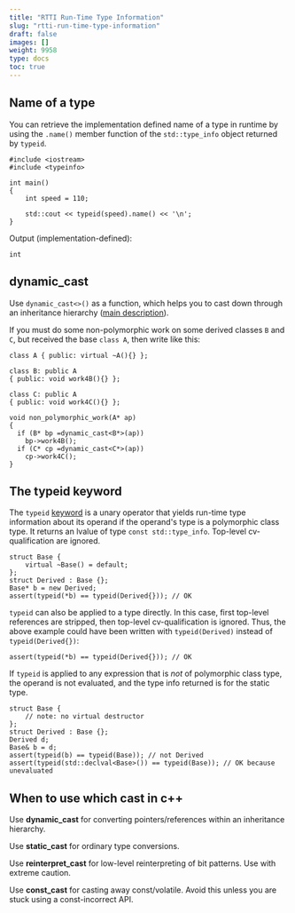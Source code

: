 ```yaml
---
title: "RTTI Run-Time Type Information"
slug: "rtti-run-time-type-information"
draft: false
images: []
weight: 9958
type: docs
toc: true
---
```


## Name of a type
You can retrieve the implementation defined name of a type in runtime by using the `.name()` member function of the `std::type_info` object returned by `typeid`.

    #include <iostream>
    #include <typeinfo>
    
    int main()
    {
        int speed = 110;
    
        std::cout << typeid(speed).name() << '\n';
    }

Output (implementation-defined):

    int


  [1]: http://en.cppreference.com/w/cpp/language/typeid

## dynamic_cast
Use `dynamic_cast<>()` as a function, which helps you to cast down through an inheritance hierarchy ([main description][1]).

If you must do some non-polymorphic work on some derived classes `B` and `C`, but received the base `class A`,  then write like this:

    class A { public: virtual ~A(){} };
    
    class B: public A
    { public: void work4B(){} };
    
    class C: public A
    { public: void work4C(){} };
    
    void non_polymorphic_work(A* ap)
    {
      if (B* bp =dynamic_cast<B*>(ap))
        bp->work4B(); 
      if (C* cp =dynamic_cast<C*>(ap))
        cp->work4C(); 
    }


  [1]: https://www.wikiod.com/docs/c%2B%2B/5660/casts/20075/dynamic-cast-for-safely-casting-within-a-class-hierarchy#t=201611081029314553455

## The typeid keyword
The `typeid` [keyword](https://www.wikiod.com/docs/c%2b%2b/4891/keywords) is a unary operator that yields run-time type information about its operand if the operand's type is a polymorphic class type. It returns an lvalue of type `const std::type_info`. Top-level cv-qualification are ignored.

    struct Base {
        virtual ~Base() = default;
    };
    struct Derived : Base {};
    Base* b = new Derived;
    assert(typeid(*b) == typeid(Derived{})); // OK

`typeid` can also be applied to a type directly. In this case, first top-level references are stripped, then top-level cv-qualification is ignored. Thus, the above example could have been written with `typeid(Derived)` instead of `typeid(Derived{})`:

    assert(typeid(*b) == typeid(Derived{})); // OK

If `typeid` is applied to any expression that is *not* of polymorphic class type, the operand is not evaluated, and the type info returned is for the static type.

    struct Base {
        // note: no virtual destructor
    };
    struct Derived : Base {};
    Derived d;
    Base& b = d;
    assert(typeid(b) == typeid(Base)); // not Derived
    assert(typeid(std::declval<Base>()) == typeid(Base)); // OK because unevaluated

## When to use which cast in c++
Use **dynamic_cast** for converting pointers/references within an inheritance hierarchy.

Use **static_cast** for ordinary type conversions.

Use **reinterpret_cast** for low-level reinterpreting of bit patterns. Use with extreme caution.

Use **const_cast** for casting away const/volatile. Avoid this unless you are stuck using a const-incorrect API.


